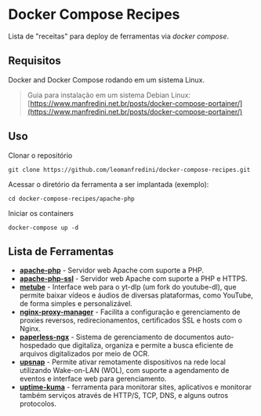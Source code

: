 # Docker Compose Recipes

Lista de "receitas" para deploy de ferramentas via *docker compose*.

## Requisitos

Docker and Docker Compose rodando em um sistema Linux.

> Guia para instalação em um sistema Debian Linux: [https://www.manfredini.net.br/posts/docker-compose-portainer/](https://www.manfredini.net.br/posts/docker-compose-portainer/)

## Uso

Clonar o repositório
```
git clone https://github.com/leomanfredini/docker-compose-recipes.git
```

Acessar o diretório da ferramenta a ser implantada (exemplo):
```
cd docker-compose-recipes/apache-php
```

Iniciar os containers
```
docker-compose up -d
```

## Lista de Ferramentas


* [**apache-php**](https://github.com/leomanfredini/docker-compose-recipes/tree/main/apache-php) - Servidor web Apache com suporte a PHP.
* [**apache-php-ssl**](https://github.com/leomanfredini/docker-compose-recipes/tree/main/apache-php-ssl) - Servidor web Apache com suporte a PHP e HTTPS.
* [**metube**](https://github.com/leomanfredini/docker-compose-recipes/tree/main/metube) - Interface web para o yt-dlp (um fork do youtube-dl), que permite baixar vídeos e áudios de diversas plataformas, como YouTube, de forma simples e personalizável.
* [**nginx-proxy-manager**](https://github.com/leomanfredini/docker-compose-recipes/tree/main/nginx-proxy-manager) - Facilita a configuração e gerenciamento de proxies reversos, redirecionamentos, certificados SSL e hosts com o Nginx. 
* [**paperless-ngx**](https://github.com/leomanfredini/docker-compose-recipes/tree/main/paperless-ngx) - Sistema de gerenciamento de documentos auto-hospedado que digitaliza, organiza e permite a busca eficiente de arquivos digitalizados por meio de OCR. 
* [**upsnap**](https://github.com/leomanfredini/docker-compose-recipes/tree/main/upsnap) - Permite ativar remotamente dispositivos na rede local utilizando Wake-on-LAN (WOL), com suporte a agendamento de eventos e interface web para gerenciamento.
* [**uptime-kuma**](https://github.com/leomanfredini/docker-compose-recipes/tree/main/uptime-kuma) - ferramenta para monitorar sites, aplicativos e monitorar também serviços através de HTTP/S, TCP, DNS, e alguns outros protocolos.


